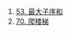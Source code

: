 1. [53. 最大子序和](https://68wangxianming.github.io/algorithm/%E5%8A%A8%E6%80%81%E8%A7%84%E5%88%92/base.html)
2. [70. 爬楼梯](https://68wangxianming.github.io/algorithm/%E5%8A%A8%E6%80%81%E8%A7%84%E5%88%92/base.html)
